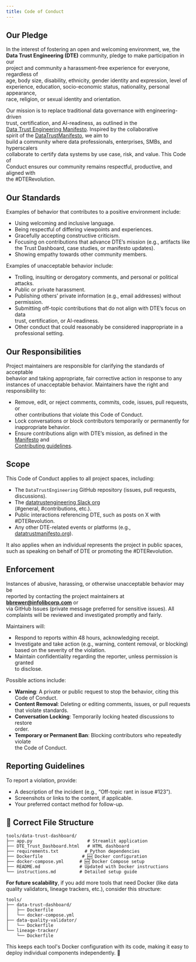 ```yaml
---
title: Code of Conduct
---
```


## Our Pledge

In the interest of fostering an open and welcoming environment, we, the  
**Data Trust Engineering (DTE)** community, pledge to make participation in our  
project and community a harassment-free experience for everyone, regardless of  
age, body size, disability, ethnicity, gender identity and expression, level of  
experience, education, socio-economic status, nationality, personal appearance,  
race, religion, or sexual identity and orientation.

Our mission is to replace traditional data governance with engineering-driven  
trust, certification, and AI-readiness, as outlined in the  
[Data Trust Engineering Manifesto](/Manifesto.md). Inspired by the collaborative  
spirit of the [DataTrustManifesto](https://datatrustmanifesto.org), we aim to  
build a community where data professionals, enterprises, SMBs, and hyperscalers  
collaborate to certify data systems by use case, risk, and value. This Code of  
Conduct ensures our community remains respectful, productive, and aligned with  
the #DTERevolution.

## Our Standards

Examples of behavior that contributes to a positive environment include:

- Using welcoming and inclusive language.  
- Being respectful of differing viewpoints and experiences.  
- Gracefully accepting constructive criticism.  
- Focusing on contributions that advance DTE’s mission (e.g., artifacts like  
  the Trust Dashboard, case studies, or manifesto updates).  
- Showing empathy towards other community members.  

Examples of unacceptable behavior include:

- Trolling, insulting or derogatory comments, and personal or political  
  attacks.  
- Public or private harassment.  
- Publishing others’ private information (e.g., email addresses) without  
  permission.  
- Submitting off-topic contributions that do not align with DTE’s focus on data  
  trust, certification, or AI-readiness.  
- Other conduct that could reasonably be considered inappropriate in a  
  professional setting.  

## Our Responsibilities

Project maintainers are responsible for clarifying the standards of acceptable  
behavior and taking appropriate, fair corrective action in response to any  
instances of unacceptable behavior. Maintainers have the right and  
responsibility to:

- Remove, edit, or reject comments, commits, code, issues, pull requests, or  
  other contributions that violate this Code of Conduct.  
- Lock conversations or block contributors temporarily or permanently for  
  inappropriate behavior.  
- Ensure contributions align with DTE’s mission, as defined in the  
  [Manifesto](/Manifesto.md) and  
  [Contributing guidelines](/community/CONTRIBUTING.md).  

## Scope

This Code of Conduct applies to all project spaces, including:

- The `DataTrustEngineering` GitHub repository (issues, pull requests,  
  discussions).  
- The [datatrustengineering Slack org](https://join.slack.com/t/datatrustengineering/shared_invite/zt-3br05le6v-pxGSBeJGLpVgOsNM9ejGuw)  
  (#general, #contributions, etc.).  
- Public interactions referencing DTE, such as posts on X with #DTERevolution.  
- Any other DTE-related events or platforms (e.g.,  
  [datatrustmanifesto.org](https://datatrustmanifesto.org)).  

It also applies when an individual represents the project in public spaces,  
such as speaking on behalf of DTE or promoting the #DTERevolution.

## Enforcement

Instances of abusive, harassing, or otherwise unacceptable behavior may be  
reported by contacting the project maintainers at **bbrewer@infolibcorp.com** or  
via GitHub Issues (private message preferred for sensitive issues). All  
complaints will be reviewed and investigated promptly and fairly.

Maintainers will:

- Respond to reports within 48 hours, acknowledging receipt.  
- Investigate and take action (e.g., warning, content removal, or blocking)  
  based on the severity of the violation.  
- Maintain confidentiality regarding the reporter, unless permission is granted  
  to disclose.  

Possible actions include:

- **Warning**: A private or public request to stop the behavior, citing this  
  Code of Conduct.  
- **Content Removal**: Deleting or editing comments, issues, or pull requests  
  that violate standards.  
- **Conversation Locking**: Temporarily locking heated discussions to restore  
  order.  
- **Temporary or Permanent Ban**: Blocking contributors who repeatedly violate  
  the Code of Conduct.  

## Reporting Guidelines

To report a violation, provide:

- A description of the incident (e.g., “Off-topic rant in issue #123”).  
- Screenshots or links to the content, if applicable.  
- Your preferred contact method for follow-up.  

## **📁 Correct File Structure**

```
tools/data-trust-dashboard/
├── app.py                     # Streamlit application
├── DTE_Trust_Dashboard.html   # HTML dashboard
├── requirements.txt          # Python dependencies
├── Dockerfile               # 🆕 Docker configuration
├── docker-compose.yml      # 🆕 Docker Compose setup
├── README.md               # Updated with Docker instructions
└── instructions.md         # Detailed setup guide
```
**For future scalability**, if you add more tools that need Docker (like data quality validators, lineage trackers, etc.), consider this structure:

```
tools/
├── data-trust-dashboard/
│   ├── Dockerfile
│   └── docker-compose.yml
├── data-quality-validator/
│   └── Dockerfile
└── lineage-tracker/
    └── Dockerfile
```

This keeps each tool's Docker configuration with its code, making it easy to deploy individual components independently. 🚀



